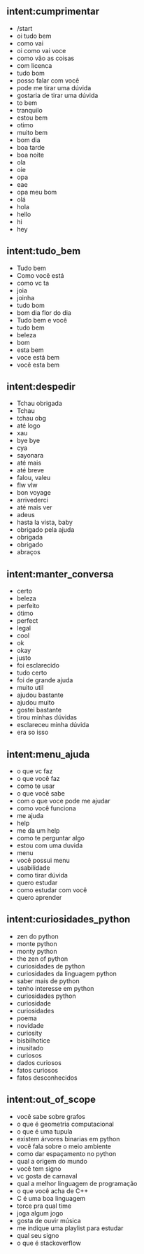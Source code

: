 ## intent:cumprimentar
- /start
- oi tudo bem
- como vai
- oi como vai voce
- como vão as coisas
- com licenca
- tudo bom
- posso falar com você
- pode me tirar uma dúvida
- gostaria de tirar uma dúvida
- to bem
- tranquilo
- estou bem
- otimo
- muito bem
- bom dia
- boa tarde
- boa noite
- ola
- oie
- opa
- eae
- opa meu bom
- olá
- hola
- hello
- hi
- hey

## intent:tudo_bem
- Tudo bem
- Como você está
- como vc ta
- joia
- joinha
- tudo bom
- bom dia flor do dia
- Tudo bem e você
- tudo bem
- beleza
- bom
- esta bem
- voce está bem
- você esta bem

## intent:despedir
- Tchau obrigada
- Tchau
- tchau obg
- até logo
- xau
- bye bye
- cya
- sayonara
- até mais
- até breve
- falou, valeu
- flw vlw
- bon voyage
- arrivederci
- até mais ver
- adeus
- hasta la vista, baby
- obrigado pela ajuda
- obrigada
- obrigado
- abraços

## intent:manter_conversa
- certo
- beleza
- perfeito
- ótimo
- perfect
- legal
- cool
- ok
- okay
- justo
- foi esclarecido
- tudo certo
- foi de grande ajuda
- muito util
- ajudou bastante
- ajudou muito
- gostei bastante
- tirou minhas dúvidas
- esclareceu minha dúvida
- era so isso

## intent:menu_ajuda
- o que vc faz
- o que você faz
- como te usar
- o que você sabe
- com o que voce pode me ajudar
- como você funciona
- me ajuda
- help
- me da um help
- como te perguntar algo
- estou com uma duvida
- menu
- você possui menu
- usabilidade
- como tirar dúvida
- quero estudar
- como estudar com você
- quero aprender 

## intent:curiosidades_python
- zen do python
- monte python
- monty python
- the zen of python
- curiosidades de python
- curiosidades da linguagem python
- saber mais de python
- tenho interesse em python
- curiosidades python
- curiosidade
- curiosidades
- poema
- novidade
- curiosity
- bisbilhotice
- inusitado
- curiosos
- dados curiosos
- fatos curiosos
- fatos desconhecidos

## intent:out_of_scope
- você sabe sobre grafos
- o que é geometria computacional
- o que é uma tupula
- existem árvores binarias em python
- você fala sobre o meio ambiente
- como dar espaçamento no python
- qual a origem do mundo
- você tem signo
- vc gosta de carnaval
- qual a melhor linguagem de programação
- o que você acha de C++
- C é uma boa linguagem
- torce pra qual time
- joga algum jogo
- gosta de ouvir música 
- me indique uma playlist para estudar
- qual seu signo
- o que é stackoverflow
